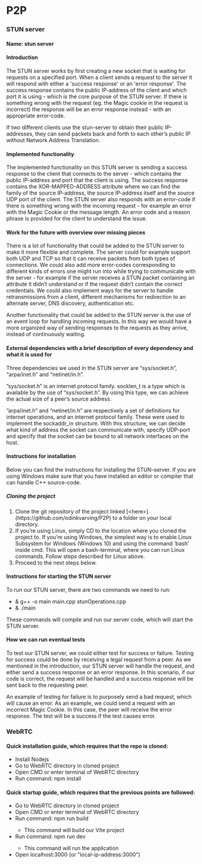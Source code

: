 # P2P
<h3>STUN server</h3>
<h4>Name: stun server</h4>
<h4>Introduction</h4>
<p>The STUN server works by first creating a new socket that is waiting for requests on a specified port. When a client sends a request to the server it will respond with either a 'success response' or an 'error response'. The success response contains the public IP-address of the client and which port it is using - which is the core purpose of the STUN server. If there is something wrong with the request (eg. the Magic cookie in the request is incorrect) the response will be an error response instead - with an appropriate error-code.</p>
<p>If two different clients use the stun-server to obtain their public IP-addresses, they can send packets back and forth to each other’s public IP without Network Address Translation.</p>

<h4>Implemented functionality</h4>
<p>The implemented functionality on this STUN server is sending a success response to the client that connects to the server - which contains the public IP-address and port that the client is using. The success response contains the XOR-MAPPED-ADDRESS attribute where we can find the family of the source IP-address, the source IP-address itself and the source UDP port of the client. The STUN server also responds with an error-code if there is something wrong with the incoming request - for example an error with the Magic Cookie or the message length. An error code and a reason phrase is provided for the client to understand the issue.</p>
<h4>Work for the future with overview over missing pieces</h4>
<p>There is a lot of functionality that could be added to the STUN server to make it more flexible and complete. The server could for example support both UDP and TCP so that it can receive packets from both types of connections. We could also add more error-codes corresponding to different kinds of errors one might run into while trying to communicate with the server - for example if the server receives a STUN packet containing an attribute it didn’t understand or if the request didn’t contain the correct credentials. 
We could also implement ways for the server to handle retransmissions from a client, different mechanisms for redirection to an alternate server, DNS discovery, authentication etc.</p>
<p>Another functionality that could be added to the STUN server is the use of an event loop for handling incoming requests. In this way we would have a more organized way of sending responses to the requests as they arrive, instead of continuously waiting.</p>
<h4>External dependencies with a brief description of every dependency and what it is used for</h4>
<p>Three dependencies we used in the STUN server are “sys/socket.h”, “arpa/inet.h” and “netinet/in.h”.</p>
<p>”sys/socket.h” is an internet protocol family. socklen_t is a type which is available by the use of “sys/socket.h”. By using this type, we can achieve the actual size of a peer’s source address.</p>
<p>”arpa/inet.h” and “netinet/in.h” are respectively a set of definitions for internet operations, and an internet protocol family. These were used to implement the sockaddr_in structure. With this structure, we can decide what kind of address the socket can communicate with, specify UDP-port and specify that the socket can be bound to all network interfaces on the host.</p>
<h4>Instructions for installation</h4>
<p>Below you can find the instructions for installing the STUN-server. If you are using Windows make sure that you have installed an editor or compiler that can handle C++ source-code.</p>
<h5>Cloning the project</h5>
<ol>
<li>Clone the git repository of the project linked [&lt;here&gt;](https://github.com/odinkvarving/P2P) to a folder on your local directory.</li>
<li>If you’re using Linux, simply CD to the location where you cloned the project to. If you’re using Windows, the simplest way is to enable Linux Subsystem for Windows (Windows 10) and using the command ‘bash’ inside cmd. This will open a bash-terminal, where you can run Linux commands. Follow steps described for Linux above.</li>
<li>Proceed to the next steps below.</li>
</ol>

<h4>Instructions for starting the STUN server</h4>
<p>To run our STUN server, there are two commands we need to run:</p>
<ul>
<li> & g++ -o main main.cpp stunOperations.cpp</li>
<li> & ./main </li>
</ul>
<p>These commands will compile and run our server code, which will start the STUN server.</p>
<h4>How we can run eventual tests</h4>
<p>To test our STUN server, we could either test for success or failure. Testing for success could be done by receiving a legal request from a peer. As we mentioned in the introduction, our STUN server will handle the request, and either send a success response or an error response. In this scenario, if our code is correct, the request will be handled and a success response will be sent back to the requesting peer.</p>
<p>An example of testing for failure is to purposely send a bad request, which will cause an error. As an example, we could send a request with an incorrect Magic Cookie. In this case, the peer will receive the error response. The test will be a success if the test causes error.</p>

<h3>WebRTC</h3>
<h4>Quick installation guide, which requires that the repo is cloned:</h4>
<ul>
   <li>Install Nodejs</li>
   <li>Go to WebRTC directory in cloned project</li>
   <li>Open CMD or enter terminal of WebRTC directory</li>
   <li>Run command: npm install</li>
</ul>
<h4>Quick startup guide, which requires that the previous points are followed:</h4>
<ul>
   <li>Go to WebRTC directory in cloned project</li>
   <li>Open CMD or enter terminal of WebRTC directory</li>
   <li>Run command: npm run build</li>
   <ul><li>This command will build our Vite project</li></ul>
   <li>Run command: npm run dev</li>
   <ul><li>This command will run the application</li></ul>
   <li>Open localhost:3000 (or "local-ip-address:3000")</li>
